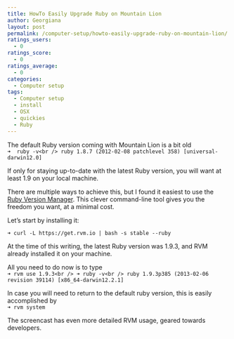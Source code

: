 ```yaml
---
title: HowTo Easily Upgrade Ruby on Mountain Lion
author: Georgiana
layout: post
permalink: /computer-setup/howto-easily-upgrade-ruby-on-mountain-lion/
ratings_users:
  - 0
ratings_score:
  - 0
ratings_average:
  - 0
categories:
  - Computer setup
tags:
  - Computer setup
  - install
  - OSX
  - quickies
  - Ruby
---
```

The default Ruby version coming with Mountain Lion is a bit old  
`➜  ruby -v<br />
ruby 1.8.7 (2012-02-08 patchlevel 358) [universal-darwin12.0]`

If only for staying up-to-date with the latest Ruby version, you will want at least 1.9 on your local machine.

There are multiple ways to achieve this, but I found it easiest to use the [Ruby Version Manager][1]. This clever command-line tool gives you the freedom you want, at a minimal cost.

Let&#8217;s start by installing it:

`➜ curl -L https://get.rvm.io | bash -s stable --ruby`

At the time of this writing, the latest Ruby version was 1.9.3, and RVM already installed it on your machine.

All you need to do now is to type  
`➜ rvm use 1.9.3<br />
➜ ruby -v<br />
ruby 1.9.3p385 (2013-02-06 revision 39114) [x86_64-darwin12.2.1]`

In case you will need to return to the default ruby version, this is easily accomplished by  
`➜ rvm system`

The screencast has even more detailed RVM usage, geared towards developers.

 [1]: https://rvm.io/ "Ruby Version Manager homepage"